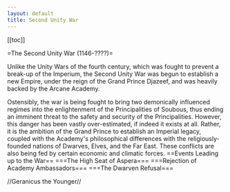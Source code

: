 ```yaml
---
layout: default
title: Second Unity War
---
```


[[toc]]

=The Second Unity War (1146-????)=

Unlike the Unity Wars of the fourth century, which was fought to prevent a break-up of the Imperium, the Second Unity War was begun to establish a new Empire, under the reign of the Grand Prince Djazeef, and was heavily backed by the Arcane Academy.

Ostensibly, the war is being fought to bring two demonically influenced regimes into the enlightenment of the Principalities of Soubous, thus ending an imminent threat to the safety and security of the Principalities. However, this danger has been vastly over-estimated, if indeed it exists at all. Rather, it is the ambition of the Grand Prince to establish an Imperial legacy, coupled with the Academy's philosophical differences with the religiously-founded nations of Dwarves, Elves, and the Far East. These conflicts are also being fed by certain economic and climatic forces.
==Events Leading up to the War== 
===The High Seat of Aspera=== 
===Rejection of Academy Ambassadors=== 
===The Dwarven Refusal=== 


//Geranicus the Younger//